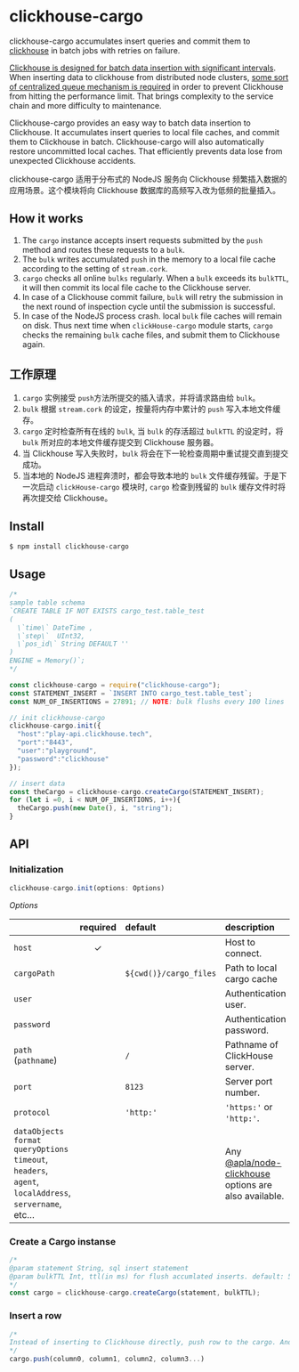 # clickhouse-cargo
clickhouse-cargo accumulates insert queries and commit them to [clickhouse](https://clickhouse.yandex/) in batch jobs with retries on failure.

[Clickhouse is designed for batch data insertion with significant intervals](https://clickhouse.tech/docs/en/introduction/performance/#performance-when-inserting-data).
When inserting data to clickhouse from distributed node clusters, [some sort of centralized queue mechanism is required](https://github.com/ClickHouse/ClickHouse/issues/1067#issuecomment-320471793) in order to prevent Clickhouse from hitting the performance limit.
That brings complexity to the service chain and more difficulty to maintenance.

Clickhouse-cargo provides an easy way to batch data insertion to Clickhouse. It accumulates insert queries to local file caches, and commit them to Clickhouse in batch. Clickhouse-cargo will also automatically restore uncommitted local caches. That efficiently prevents data lose from unexpected Clickhouse accidents.

clickhouse-cargo 适用于分布式的 NodeJS 服务向 Clickhouse 频繁插入数据的应用场景。这个模块将向 Clickhouse 数据库的高频写入改为低频的批量插入。

## How it works

 1. The `cargo` instance accepts insert requests submitted by the `push` method and routes these requests to a `bulk`.
 2. The `bulk` writes accumulated `push` in the memory to a local file cache according to the setting of `stream.cork`.
 3. `cargo` checks all online `bulks` regularly. When a `bulk` exceeds its `bulkTTL`,  it will then commit its local file cache to the Clickhouse server.
 4. In case of a Clickhouse commit failure, `bulk` will retry the submission in the next round of inspection cycle until the submission is successful.
 5. In case of the NodeJS process crash. local `bulk` file caches will remain on disk. Thus next time when `clickHouse-cargo` module starts, `cargo` checks the remaining `bulk` cache files, and submit them to Clickhouse again.

## 工作原理

 1. `cargo` 实例接受 `push`方法所提交的插入请求，并将请求路由给 `bulk`。
 2. `bulk` 根据 `stream.cork` 的设定，按量将内存中累计的 `push` 写入本地文件缓存。
 3. `cargo` 定时检查所有在线的 `bulk`, 当 `bulk` 的存活超过 `bulkTTL` 的设定时，将 `bulk` 所对应的本地文件缓存提交到 Clickhouse 服务器。
 4. 当 Clickhouse 写入失败时，`bulk` 将会在下一轮检查周期中重试提交直到提交成功。
 5. 当本地的 NodeJS 进程奔溃时，都会导致本地的 `bulk` 文件缓存残留。于是下一次启动 `clickHouse-cargo` 模块时, `cargo` 检查到残留的 `bulk` 缓存文件时将再次提交给 Clickhouse。

## Install
```
$ npm install clickhouse-cargo
```

## Usage

```javascript
/*
sample table schema
`CREATE TABLE IF NOT EXISTS cargo_test.table_test
(
  \`time\` DateTime ,
  \`step\`  UInt32,
  \`pos_id\` String DEFAULT ''
)
ENGINE = Memory()`;
*/

const clickhouse-cargo = require("clickhouse-cargo");
const STATEMENT_INSERT = `INSERT INTO cargo_test.table_test`;
const NUM_OF_INSERTIONS = 27891; // NOTE: bulk flushs every 100 lines

// init clickhouse-cargo
clickhouse-cargo.init({
  "host":"play-api.clickhouse.tech",
  "port":"8443",
  "user":"playground",
  "password":"clickhouse"
});

// insert data
const theCargo = clickhouse-cargo.createCargo(STATEMENT_INSERT);
for (let i =0, i < NUM_OF_INSERTIONS, i++){
  theCargo.push(new Date(), i, "string");
}
```

## API

### Initialization

```javascript
clickhouse-cargo.init(options: Options)
```

*Options*

|                  | required | default       | description
| :--------------- | :------: | :------------ | :----------
| `host`           | ✓        |               | Host to connect.
| `cargoPath`      |          | `${cwd()}/cargo_files`              | Path to local cargo cache
| `user`           |          |               | Authentication user.
| `password`       |          |               | Authentication password.
| `path` (`pathname`) |       | `/`           | Pathname of ClickHouse server.
| `port`           |          | `8123`        | Server port number.
| `protocol`       |          | `'http:'`     | `'https:'` or `'http:'`.
| `dataObjects` <br /> `format` <br />`queryOptions` <br /> `timeout`, <br /> `headers`, <br /> `agent`, <br /> `localAddress`, <br /> `servername`, <br /> etc… |   |   |  Any [@apla/node-clickhouse](https://github.com/apla/node-clickhouse#new-clickhouseoptions-options) options are also available.


### Create a Cargo instanse

```javascript
/*
@param statement String, sql insert statement
@param bulkTTL Int, ttl(in ms) for flush accumlated inserts. default: 5000, min: 1000
*/
const cargo = clickhouse-cargo.createCargo(statement, bulkTTL);
```

### Insert a row
```javascript
/*
Instead of inserting to Clickhouse directly, push row to the cargo. And the cargo will commit accumulated insertions to Clickhouse in batch.
*/
cargo.push(column0, column1, column2, column3...)
```




